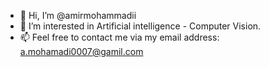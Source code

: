 - 👋 Hi, I’m @amirmohammadii
- 👀 I’m interested in Artificial intelligence - Computer Vision.
- 📫 Feel free to contact me via my email address: a.mohamadi0007@gamil.com

<!---
amirmohammadii/amirmohammadii is a ✨ special ✨ repository because its `README.md` (this file) appears on your GitHub profile.
You can click the Preview link to take a look at your changes.
--->
